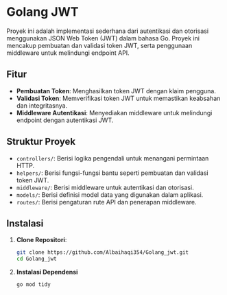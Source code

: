 # Golang JWT

Proyek ini adalah implementasi sederhana dari autentikasi dan otorisasi menggunakan JSON Web Token (JWT) dalam bahasa Go. Proyek ini mencakup pembuatan dan validasi token JWT, serta penggunaan middleware untuk melindungi endpoint API.

## Fitur

- **Pembuatan Token**: Menghasilkan token JWT dengan klaim pengguna.
- **Validasi Token**: Memverifikasi token JWT untuk memastikan keabsahan dan integritasnya.
- **Middleware Autentikasi**: Menyediakan middleware untuk melindungi endpoint dengan autentikasi JWT.

## Struktur Proyek

- `controllers/`: Berisi logika pengendali untuk menangani permintaan HTTP.
- `helpers/`: Berisi fungsi-fungsi bantu seperti pembuatan dan validasi token JWT.
- `middleware/`: Berisi middleware untuk autentikasi dan otorisasi.
- `models/`: Berisi definisi model data yang digunakan dalam aplikasi.
- `routes/`: Berisi pengaturan rute API dan penerapan middleware.

## Instalasi

1. **Clone Repositori**:

   ```bash
   git clone https://github.com/Albaihaqi354/Golang_jwt.git
   cd Golang_jwt

2. **Instalasi Dependensi**
    ```bash
    go mod tidy

